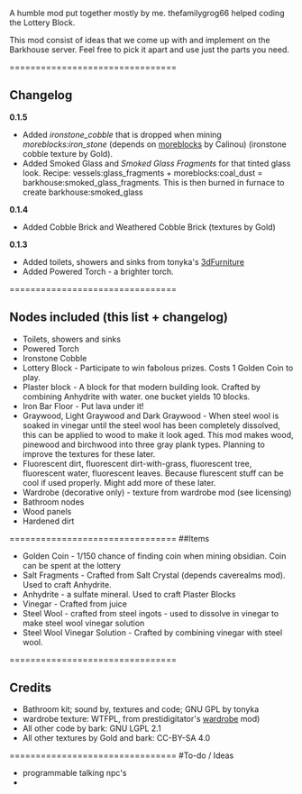 
A humble mod put together mostly by me.
thefamilygrog66 helped coding the Lottery Block.

This mod consist of ideas that we come up with and implement on the Barkhouse server. Feel free to pick it apart and use just the parts you need.

================================
## Changelog
__0.1.5__
* Added _ironstone_cobble_ that is dropped when mining _moreblocks:iron_stone_ (depends on [moreblocks](https://forum.minetest.net/viewtopic.php?id=509) by Calinou) (ironstone cobble texture by Gold).
* Added Smoked Glass and _Smoked Glass Fragments_ for that tinted glass look. Recipe: vessels:glass_fragments + moreblocks:coal_dust = barkhouse:smoked_glass_fragments. This is then burned in furnace to create barkhouse:smoked_glass

__0.1.4__
* Added Cobble Brick and Weathered Cobble Brick (textures by Gold)

__0.1.3__
* Added toilets, showers and sinks from tonyka's [3dFurniture](https://forum.minetest.net/viewtopic.php?f=11&t=2207)
* Added Powered Torch - a brighter torch.

================================
## Nodes included (this list + changelog)
* Toilets, showers and sinks
* Powered Torch
* Ironstone Cobble
* Lottery Block - Participate to win fabolous prizes. Costs 1 Golden Coin to play.
* Plaster block - A block for that modern building look. Crafted by combining Anhydrite with water. one bucket yields 10 blocks.
* Iron Bar Floor - Put lava under it!
* Graywood, Light Graywood and Dark Graywood - When steel wool is soaked in vinegar until the steel wool has been completely dissolved, this can be applied to wood to make it look aged. This mod makes wood, pinewood and birchwood into three gray plank types. Planning to improve the textures for these later.
* Fluorescent dirt, fluorescent dirt-with-grass, fluorescent tree, fluorescent water, fluorescent leaves. Because flurescent stuff can be cool if used properly. Might add more of these later.
* Wardrobe (decorative only) - texture from wardrobe mod (see licensing)
* Bathroom nodes
* Wood panels
* Hardened dirt

================================
##Items
* Golden Coin - 1/150 chance of finding coin when mining obsidian. Coin can be spent at the lottery
* Salt Fragments - Crafted from Salt Crystal (depends caverealms mod). Used to craft Anhydrite.
* Anhydrite - a sulfate mineral. Used to craft Plaster Blocks
* Vinegar - Crafted from juice
* Steel Wool - crafted from steel ingots - used to dissolve in vinegar to make steel wool vinegar solution
* Steel Wool Vinegar Solution - Crafted by combining vinegar with steel wool.

================================
## Credits
* Bathroom kit; sound by, textures and code; GNU GPL by tonyka
* wardrobe texture: WTFPL, from prestidigitator's [wardrobe](https://forum.minetest.net/viewtopic.php?f=9&t=9680&hilit=wardrobe) mod) 
* All other code by bark: GNU LGPL 2.1
* All other textures by Gold and bark: CC-BY-SA 4.0

================================
#To-do / Ideas
* programmable talking npc's
* 
